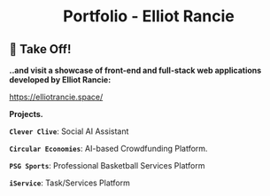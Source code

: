
<h1 align="center">
  Portfolio - Elliot Rancie
</h1>

## 🚀 Take Off! 
**..and visit a showcase of front-end and full-stack web applications developed by Elliot Rancie:**

https://elliotrancie.space/ 



**Projects.**

  **`Clever Clive`**: Social AI Assistant

  **`Circular Economies`**: AI-based Crowdfunding Platform.

  **`PSG Sports`**: Professional Basketball Services Platform

  **`iService`**: Task/Services Platform

 
  

